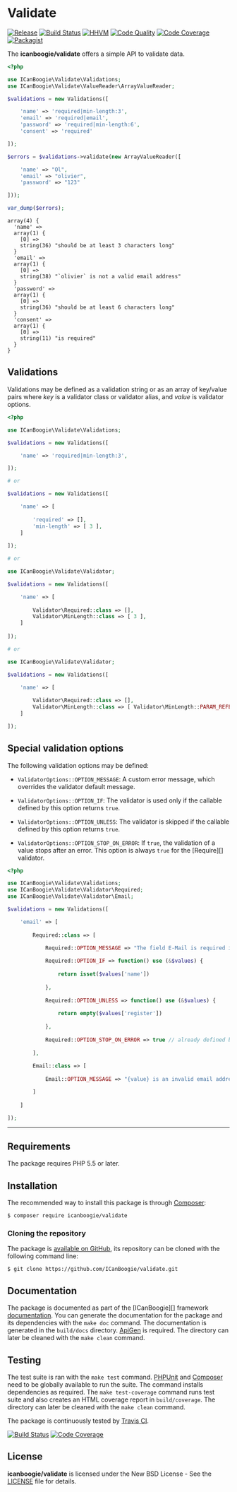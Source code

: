 # Validate

[![Release](https://img.shields.io/packagist/v/icanboogie/validate.svg)](https://packagist.org/packages/icanboogie/validate)
[![Build Status](https://img.shields.io/travis/ICanBoogie/validate/master.svg)](http://travis-ci.org/ICanBoogie/validate)
[![HHVM](https://img.shields.io/hhvm/icanboogie/validate.svg)](http://hhvm.h4cc.de/package/icanboogie/validate)
[![Code Quality](https://img.shields.io/scrutinizer/g/icanboogie/validate.svg)](https://scrutinizer-ci.com/g/ICanBoogie/validate)
[![Code Coverage](https://img.shields.io/coveralls/ICanBoogie/validate.svg)](https://coveralls.io/r/ICanBoogie/validate)
[![Packagist](https://img.shields.io/packagist/dt/icanboogie/validate.svg)](https://packagist.org/packages/icanboogie/validate)

The **icanboogie/validate** offers a simple API to validate data.

```php
<?php

use ICanBoogie\Validate\Validations;
use ICanBoogie\Validate\ValueReader\ArrayValueReader;

$validations = new Validations([

	'name' => 'required|min-length:3',
	'email' => 'required|email',
	'password' => 'required|min-length:6',
	'consent' => 'required'

]);

$errors = $validations->validate(new ArrayValueReader([

	'name' => "Ol",
	'email' => "olivier",
	'password' => "123"

]));

var_dump($errors);
```

```
array(4) {
  'name' =>
  array(1) {
    [0] =>
    string(36) "should be at least 3 characters long"
  }
  'email' =>
  array(1) {
    [0] =>
    string(38) "`olivier` is not a valid email address"
  }
  'password' =>
  array(1) {
    [0] =>
    string(36) "should be at least 6 characters long"
  }
  'consent' =>
  array(1) {
    [0] =>
    string(11) "is required"
  }
}
```





## Validations

Validations may be defined as a validation string or as an array of key/value pairs where _key_ is a validator class or validator alias, and _value_ is validator options.

```php
<?php

use ICanBoogie\Validate\Validations;

$validations = new Validations([

	'name' => 'required|min-length:3',

]);

# or

$validations = new Validations([

	'name' => [
	
		'required' => [],
		'min-length' => [ 3 ],
	]
	
]);

# or

use ICanBoogie\Validate\Validator;

$validations = new Validations([

	'name' => [
	
		Validator\Required::class => [],
		Validator\MinLength::class => [ 3 ],
	]
	
]);

# or

use ICanBoogie\Validate\Validator;

$validations = new Validations([

	'name' => [
	
		Validator\Required::class => [],
		Validator\MinLength::class => [ Validator\MinLength::PARAM_REFERENCE => 3 ],
	]

]);
```





## Special validation options

The following validation options may be defined:

- `ValidatorOptions::OPTION_MESSAGE`: A custom error message, which overrides the validator default message.

- `ValidatorOptions::OPTION_IF`: The validator is used only if the callable defined by this option returns `true`.

- `ValidatorOptions::OPTION_UNLESS`: The validator is skipped if the callable defined by this option returns `true`.

- `ValidatorOptions::OPTION_STOP_ON_ERROR`: If `true`, the validation of a value stops after an error. This option is always `true` for the [Require][] validator.

```php
<?php

use ICanBoogie\Validate\Validations;
use ICanBoogie\Validate\Validator\Required;
use ICanBoogie\Validate\Validator\Email;

$validations = new Validations([

	'email' => [
	
		Required::class => [
	
			Required::OPTION_MESSAGE => "The field E-Mail is required if your wish to register.",

			Required::OPTION_IF => function() use (&$values) {
			
				return isset($values['name'])
			
			},
			
			Required::OPTION_UNLESS => function() use (&$values) {
			
				return empty($values['register'])
			
			},
			
			Required::OPTION_STOP_ON_ERROR => true // already defined by Require
		
		],
		
		Email::class => [
	
			Email::OPTION_MESSAGE => "{value} is an invalid email address for the field E-Mail.",

		]
	
	]

]);
```





----------





## Requirements

The package requires PHP 5.5 or later.





## Installation

The recommended way to install this package is through [Composer](http://getcomposer.org/):

```
$ composer require icanboogie/validate
```





### Cloning the repository

The package is [available on GitHub](https://github.com/ICanBoogie/validate), its repository can be
cloned with the following command line:

	$ git clone https://github.com/ICanBoogie/validate.git





## Documentation

The package is documented as part of the [ICanBoogie][] framework
[documentation][]. You can generate the documentation for the package and its dependencies with
the `make doc` command. The documentation is generated in the `build/docs` directory.
[ApiGen](http://apigen.org/) is required. The directory can later be cleaned with the
`make clean` command.





## Testing

The test suite is ran with the `make test` command. [PHPUnit](https://phpunit.de/) and
[Composer](http://getcomposer.org/) need to be globally available to run the suite. The command
installs dependencies as required. The `make test-coverage` command runs test suite and also
creates an HTML coverage report in `build/coverage`. The directory can later be cleaned with
the `make clean` command.

The package is continuously tested by [Travis CI](http://about.travis-ci.org/).

[![Build Status](https://img.shields.io/travis/ICanBoogie/validate/master.svg)](https://travis-ci.org/ICanBoogie/validate)
[![Code Coverage](https://img.shields.io/coveralls/ICanBoogie/validate.svg)](https://coveralls.io/r/ICanBoogie/validate)





## License

**icanboogie/validate** is licensed under the New BSD License - See the [LICENSE](LICENSE) file for details.





[documentation]:                http://api.icanboogie.org/validate/latest/
[Required]:                     http://api.icanboogie.org/validate/latest/class-ICanBoogie.Validate.Validator.Required.html